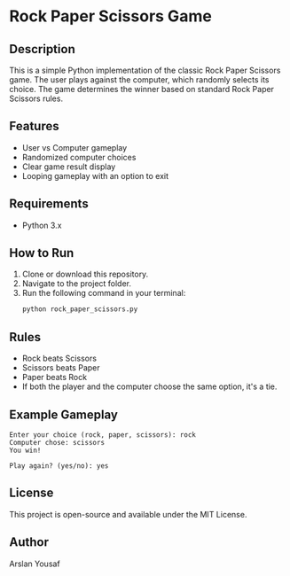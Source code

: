 # Rock Paper Scissors Game

## Description
This is a simple Python implementation of the classic Rock Paper Scissors game. The user plays against the computer, which randomly selects its choice. The game determines the winner based on standard Rock Paper Scissors rules.

## Features
- User vs Computer gameplay
- Randomized computer choices
- Clear game result display
- Looping gameplay with an option to exit

## Requirements
- Python 3.x

## How to Run
1. Clone or download this repository.
2. Navigate to the project folder.
3. Run the following command in your terminal:
   ```sh
   python rock_paper_scissors.py
   ```

## Rules
- Rock beats Scissors
- Scissors beats Paper
- Paper beats Rock
- If both the player and the computer choose the same option, it's a tie.

## Example Gameplay
```
Enter your choice (rock, paper, scissors): rock
Computer chose: scissors
You win!

Play again? (yes/no): yes
```

## License
This project is open-source and available under the MIT License.

## Author
Arslan Yousaf

